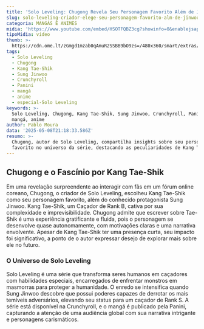 ```yaml
---
title: 'Solo Leveling: Chugong Revela Seu Personagem Favorito Além de Jinwoo'
slug: solo-leveling-criador-elege-seu-personagem-favorito-alm-de-jinwoo
categoria: MANGÁS E ANIMES
midia: 'https://www.youtube.com/embed/HSOTFQBZ3cg?showinfo=0&enablejsapi=1'
tipoMidia: video
thumb: >-
  https://cdn.ome.lt/zGmgd1mzab0qAmuR2SSBB9bO9zs=/480x360/smart/extras/conteudos/Captura_de_tela_2025-05-08_174942.png
tags:
  - Solo Leveling
  - Chugong
  - Kang Tae-Shik
  - Sung Jinwoo
  - Crunchyroll
  - Panini
  - mangá
  - anime
  - especial-Solo Leveling
keywords: >-
  Solo Leveling, Chugong, Kang Tae-Shik, Sung Jinwoo, Crunchyroll, Panini,
  mangá, anime
author: Pablo Moura
data: '2025-05-08T21:18:33.586Z'
resumo: >-
  Chugong, autor de Solo Leveling, compartilha insights sobre seu personagem
  favorito no universo da série, destacando as peculiaridades de Kang Tae-Shik.
---
```


## Chugong e o Fascínio por Kang Tae-Shik

Em uma revelação surpreendente ao interagir com fãs em um fórum online coreano, Chugong, o criador de Solo Leveling, escolheu Kang Tae-Shik como seu personagem favorito, além do conhecido protagonista Sung Jinwoo. Kang Tae-Shik, um Caçador de Rank B, cativa por sua complexidade e imprevisibilidade. Chugong admite que escrever sobre Tae-Shik é uma experiência gratificante e fluida, pois o personagem se desenvolve quase autonomamente, com motivações claras e uma narrativa envolvente. Apesar de Kang Tae-Shik ter uma presença curta, seu impacto foi significativo, a ponto de o autor expressar desejo de explorar mais sobre ele no futuro.

### O Universo de Solo Leveling

Solo Leveling é uma série que transforma seres humanos em caçadores com habilidades especiais, encarregados de enfrentar monstros em masmorras para proteger a humanidade. O enredo se intensifica quando Sung Jinwoo descobre que possui poderes capazes de derrotar os mais temíveis adversários, elevando seu status para um caçador de Rank S. A série está disponível na Crunchyroll, e o mangá é publicado pela Panini, capturando a atenção de uma audiência global com sua narrativa intrigante e personagens carismáticos.
